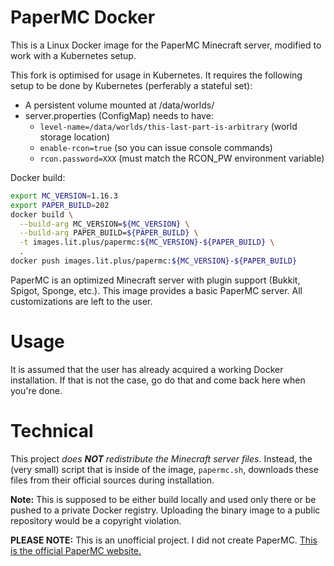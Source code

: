 # PaperMC Docker
This is a Linux Docker image for the PaperMC Minecraft server, modified
to work with a Kubernetes setup.

This fork is optimised for usage in Kubernetes. It requires the following
setup to be done by Kubernetes (perferably a stateful set):
 * A persistent volume mounted at /data/worlds/
 * server.properties (ConfigMap) needs to have:
   * `level-name=/data/worlds/this-last-part-is-arbitrary` (world storage location)
   * `enable-rcon=true` (so you can issue console commands)
   * `rcon.password=XXX` (must match the RCON_PW environment variable)

Docker build:

```bash
export MC_VERSION=1.16.3
export PAPER_BUILD=202
docker build \
  --build-arg MC_VERSION=${MC_VERSION} \
  --build-arg PAPER_BUILD=${PAPER_BUILD} \
  -t images.lit.plus/papermc:${MC_VERSION}-${PAPER_BUILD} \
  .
docker push images.lit.plus/papermc:${MC_VERSION}-${PAPER_BUILD}
```

PaperMC is an optimized Minecraft server with plugin support (Bukkit, Spigot, Sponge, etc.).
This image provides a basic PaperMC server. All customizations are left to the user.
# Usage
It is assumed that the user has already acquired a working Docker installation. If that is not the case, go do that and come back here when you're done.
# Technical
This project *does **NOT** redistribute the Minecraft server files*. Instead, the (very small) script that is inside of
the image, `papermc.sh`, downloads these files from their official sources during installation.

**Note:** This is supposed to be either build locally and used only there or
be pushed to a private Docker registry. Uploading the binary image to a
public repository would be a copyright violation.

**PLEASE NOTE:** This is an unofficial project. I did not create PaperMC. [This is the official PaperMC website.](https://papermc.io/)
